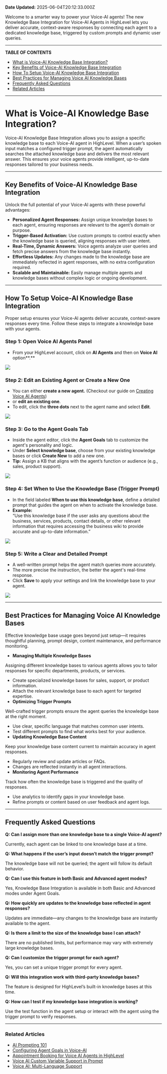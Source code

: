 **Date Updated:** 2025-06-04T20:12:33.000Z

Welcome to a smarter way to power your Voice-AI agents! The new Knowledge Base Integration for Voice-AI Agents in HighLevel lets you deliver accurate, context-aware responses by connecting each agent to a dedicated knowledge base, triggered by custom prompts and dynamic user queries.

---

**TABLE OF CONTENTS**  
  
* [What is Voice-AI Knowledge Base Integration?](#What-is-Voice-AI-Knowledge-Base-Integration?)[](#Key-Benefits-of-Voice-AI-Knowledge-Base-Integration)
* [Key Benefits of Voice-AI Knowledge Base Integration](#Key-Benefits-of-Voice-AI-Knowledge-Base-Integration)[](#How-To-Setup-Voice-AI-Knowledge-Base-Integration)
* [How To Setup Voice-AI Knowledge Base Integration](#How-To-Setup-Voice-AI-Knowledge-Base-Integration)[](#Best-Practices-for-Managing-Voice-AI-Knowledge-Bases)
* [Best Practices for Managing Voice AI Knowledge Bases](#Best-Practices-for-Managing-Voice-AI-Knowledge-Bases)[](#Managing-Multiple-Knowledge-Bases)
* [Frequently Asked Questions](#Frequently-Asked-Questions)[](#Related-Articles)
* [Related Articles](#Related-Articles)

---

# **What is Voice-AI Knowledge Base Integration?**

  
Voice-AI Knowledge Base Integration allows you to assign a specific knowledge base to each Voice-AI agent in HighLevel. When a user’s spoken input matches a configured trigger prompt, the agent automatically searches the attached knowledge base and delivers the most relevant answer. This ensures your voice agents provide intelligent, up-to-date responses tailored to your business needs.

---

## **Key Benefits of Voice-AI Knowledge Base Integration**

  
Unlock the full potential of your Voice-AI agents with these powerful advantages:

* **Personalized Agent Responses:** Assign unique knowledge bases to each agent, ensuring responses are relevant to the agent’s domain or purpose.
* **Trigger-Based Activation:** Use custom prompts to control exactly when the knowledge base is queried, aligning responses with user intent.
* **Real-Time, Dynamic Answers:** Voice agents analyze user queries and fetch precise answers from the knowledge base instantly.
* **Effortless Updates:** Any changes made to the knowledge base are immediately reflected in agent responses, with no extra configuration required.
* **Scalable and Maintainable:** Easily manage multiple agents and knowledge bases without complex logic or ongoing development.

---

## **How To Setup Voice-AI Knowledge Base Integration**

  
Proper setup ensures your Voice-AI agents deliver accurate, context-aware responses every time. Follow these steps to integrate a knowledge base with your agents.

  
### **Step 1:** Open Voice AI Agents Panel

  
* From your HighLevel account, click on **AI Agents** and then on **Voice AI** option**.**  
    
**![](https://s3.amazonaws.com/cdn.freshdesk.com/data/helpdesk/attachments/production/155046776161/original/ymUGO2sv0S4ftb8vi5i6kQ0jzETd0ani0w.png?1747410217)**

### **Step 2:** Edit an Existing Agent or Create a New One

  
* You can either **create a new agent.** (Checkout our guide on [Creating Voice AI Agents](https://help.gohighlevel.com/en/support/solutions/articles/155000004107))
* or **edit an existing one**.
* To edit, click the **three dots** next to the agent name and select **Edit**.  
    
![](https://s3.amazonaws.com/cdn.freshdesk.com/data/helpdesk/attachments/production/155046776495/original/-YIkGk_vCPz9NKt3aGw7W7yUKwEXWpqg9A.png?1747410561)

### **Step 3:** Go to the Agent Goals Tab

  
* Inside the agent editor, click the **Agent Goals** tab to customize the agent's personality and logic.
* Under **Select knowledge base**, choose from your existing knowledge bases or click **Create New** to add a new one.
* **Tip:** Assign a KB that aligns with the agent’s function or audience (e.g., sales, product support).  
    
![](https://s3.amazonaws.com/cdn.freshdesk.com/data/helpdesk/attachments/production/155046776949/original/Uvc_ds_usGtNRCjJFD733aRKVA-bevndJQ.png?1747411107)

### 

### **Step 4: Set When to Use the Knowledge Base (Trigger Prompt)**

  
* In the field labeled **When to use this knowledge base**, define a detailed prompt that guides the agent on when to activate the knowledge base.
* **Example:**  
“Use this knowledge base if the user asks any questions about the business, services, products, contact details, or other relevant information that requires accessing the business wiki to provide accurate and up-to-date information.”  
    
![](https://s3.amazonaws.com/cdn.freshdesk.com/data/helpdesk/attachments/production/155046792061/original/DH5XyCYWRq5ZW-RNQTc7YKLSnUTKcGGx-A.png?1747467737)

### 

### **Step 5:** Write a Clear and Detailed Prompt

  
* A well-written prompt helps the agent match queries more accurately.
* The more precise the instruction, the better the agent's real-time response.
* Click **Save** to apply your settings and link the knowledge base to your agent.  
    
![](https://s3.amazonaws.com/cdn.freshdesk.com/data/helpdesk/attachments/production/155046791767/original/RvE59PrM-r43E-7340t2BaeAhcBtPtc9qA.png?1747466764)

---

## **Best Practices for Managing Voice AI Knowledge Bases**

  
Effective knowledge base usage goes beyond just setup—it requires thoughtful planning, prompt design, content maintenance, and performance monitoring.

  
* **Managing Multiple Knowledge Bases**  
    
Assigning different knowledge bases to various agents allows you to tailor responses for specific departments, products, or services.  
    
   * Create specialized knowledge bases for sales, support, or product information.  
   * Attach the relevant knowledge base to each agent for targeted expertise.
* **Optimizing Trigger Prompts**  
    
Well-crafted trigger prompts ensure the agent queries the knowledge base at the right moment.  
    
   * Use clear, specific language that matches common user intents.  
   * Test different prompts to find what works best for your audience.
* **Updating Knowledge Base Content**  
    
Keep your knowledge base content current to maintain accuracy in agent responses.  
    
   * Regularly review and update articles or FAQs.  
   * Changes are reflected instantly in all agent interactions.
* **Monitoring Agent Performance**  
    
Track how often the knowledge base is triggered and the quality of responses.  
    
   * Use analytics to identify gaps in your knowledge base.  
   * Refine prompts or content based on user feedback and agent logs.

---

## **Frequently Asked Questions**

  
**Q: Can I assign more than one knowledge base to a single Voice-AI agent?**

Currently, each agent can be linked to one knowledge base at a time.

**Q: What happens if the user’s input doesn’t match the trigger prompt?**

The knowledge base will not be queried; the agent will follow its default behavior.

**Q: Can I use this feature in both Basic and Advanced agent modes?**

Yes, Knowledge Base Integration is available in both Basic and Advanced modes under Agent Goals.

**Q: How quickly are updates to the knowledge base reflected in agent responses?**

Updates are immediate—any changes to the knowledge base are instantly available to the agent.

**Q: Is there a limit to the size of the knowledge base I can attach?**

There are no published limits, but performance may vary with extremely large knowledge bases.

**Q: Can I customize the trigger prompt for each agent?**

Yes, you can set a unique trigger prompt for every agent.

**Q: Will this integration work with third-party knowledge bases?**

The feature is designed for HighLevel’s built-in knowledge bases at this time.

**Q: How can I test if my knowledge base integration is working?**

Use the test function in the agent setup or interact with the agent using the trigger prompt to verify responses.

---

### **Related Articles**

  
* [AI Prompting 101](https://help.gohighlevel.com/en/support/solutions/articles/155000002254)
* [Configuring Agent Goals in Voice-AI ](https://help.gohighlevel.com/en/support/solutions/articles/155000003911)
* [Appointment Booking for Voice AI Agents in HighLevel](https://help.gohighlevel.com/en/support/solutions/articles/155000005293)
* [Voice AI Custom Variable Support in Prompt](https://help.gohighlevel.com/en/support/solutions/articles/155000004690)
* [Voice AI: Multi-Language Support](https://help.gohighlevel.com/en/support/solutions/articles/155000004683)